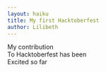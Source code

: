 ```yaml
---
layout: haiku
title: My first Hacktoberfest
author: Lilibeth
---
```


My contribution<br>
To Hacktoberfest has been<br>
Excited so far<br>